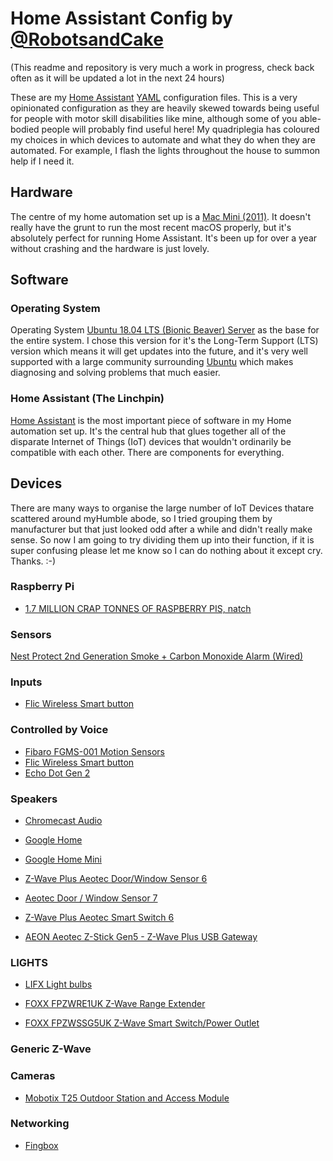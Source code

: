 # Home Assistant Config by [@RobotsandCake](https://github.com/robotsandcake)

(This readme and repository is very much a work in progress, check back often as it will be updated a lot in the next 24 hours)

These are my [Home Assistant](https://home-assistant.io/) [YAML](http://yaml.org) configuration files. This is a very opinionated configuration as they are heavily skewed towards being useful for people with motor skill disabilities like mine, although some of you able-bodied people will probably find useful here!  My quadriplegia has coloured my choices in which devices to automate and what they do when they are automated. For example, I flash the lights throughout the house to summon help if I need it.

## Hardware ##

The centre of my home automation set up is a [Mac Mini (2011)](https://support.apple.com/kb/sp632?locale=en_US). It doesn't really have the grunt to run the most recent macOS properly, but it's absolutely perfect for running Home Assistant. It's been up for over a year without crashing and the hardware is just lovely.

## Software

### Operating System

Operating System [Ubuntu 18.04 LTS (Bionic Beaver) Server](http://releases.ubuntu.com/18.04/) as the base for the entire system. I chose this version for it's the Long-Term Support (LTS) version which means it will get updates into the future, and it's very well supported with a large community surrounding [Ubuntu](https://ubuntu.com/) which makes diagnosing and solving problems that much easier.

### Home Assistant (The Linchpin)

[Home Assistant](https://home-assistant.io/) is the most important piece of software in my Home automation set up. It's the central hub that glues together all of the disparate Internet of Things (IoT) devices that wouldn't ordinarily be compatible with each other. There are components for everything. 


## Devices ##

There are many ways to organise the large number of IoT Devices thatare scattered around myHumble abode, so I tried grouping them by manufacturer but that just looked odd after a while and didn't really make sense.  So now I am going to try dividing them up into their function, if it is super confusing please let me know so I can do nothing about it except cry.  Thanks.  :-)

### Raspberry Pi ###

- [1.7 MILLION CRAP TONNES OF RASPBERRY PIS, natch](https://raspberrypi.org)

### Sensors ###

[Nest Protect 2nd Generation Smoke + Carbon Monoxide Alarm (Wired)](https://www.amazon.co.uk/Nest-Protect-Generation-Carbon-Monoxide/dp/B00ZC5FJ40/ref=sr_1_1?keywords=Google%2C+S3003LWES%2C+Nest+Protect+Smoke+Carbon+Monoxide+Alarm%2C+2nd+Gen%2C+Wired&linkCode=gs3&linkId=5b76efadac409f4d65779d912ded37df&qid=1582500124&s=diy&sr=1-1)


### Inputs ###

- [Flic Wireless Smart button](https://flic.io/)


### Controlled by Voice ###

- [Fibaro FGMS-001 Motion Sensors](https://www.fibaro.com/en/products/motion-sensor/)
- [Flic Wireless Smart button](https://flic.io/)
- [Echo Dot Gen 2](http://amzn.to/2hvCexj)

### Speakers ###

- [Chromecast Audio](https://store.google.com/product/chromecast_audio)
- [Google Home](https://store.google.com/gb/product/google_home)
- [Google Home Mini](https://store.google.com/gb/product/google_home_mini)

- [Z-Wave Plus Aeotec Door/Window Sensor 6](https://www.vesternet.com/z-wave-aeon-labs-door-window-sensor-6-gen5) 
- [Aeotec Door / Window Sensor 7](https://aeotec.com/z-wave-door-window-sensor/)
- [Z-Wave Plus Aeotec Smart Switch 6](https://www.vesternet.com/z-wave-aeon-labs-smart-switch-6-gen5-uk)
- [AEON Aeotec Z-Stick Gen5 - Z-Wave Plus USB Gateway](https://www.amazon.co.uk/AEON-AEOEZW090-C-Aeotec-Z-Stick-gateway/dp/B00YETCNOE)

### LIGHTS ###

- [LIFX Light bulbs](https://uk.lifx.com/products/lifx)


- [FOXX FPZWRE1UK Z-Wave Range Extender](https://www.amazon.co.uk/gp/product/B014JS4T0A/ref=oh_aui_search_detailpage?ie=UTF8&th=1)
- [FOXX FPZWSSG5UK Z-Wave Smart Switch/Power Outlet](https://www.amazon.co.uk/gp/product/B014JS57XI/ref=oh_aui_search_detailpage?ie=UTF8&th=1)

### Generic Z-Wave ###



### Cameras ###

- [Mobotix T25 Outdoor Station and Access Module](https://www.mobotix.com/en/products/access-control/t25-outdoor-station-access-module)


### Networking ###

- [Fingbox](https://www.fing.io/fingbox-network-security-appliance/)

